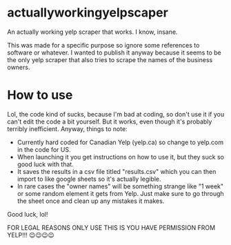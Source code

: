 # actuallyworkingyelpscaper
An actually working yelp scraper that works. I know, insane.

This was made for a specific purpose so ignore some references to software or whatever. I wanted to publish it anyway because it seems to be the only yelp scraper that also tries to scrape the names of the business owners.

# How to use
Lol, the code kind of sucks, because I'm bad at coding, so don't use it if you can't edit the code a bit yourself. But it works, even though it's probably terribly inefficient. Anyway, things to note:
- Currently hard coded for Canadian Yelp (yelp.ca) so change to yelp.com in the code for US.
- When launching it you get instructions on how to use it, but they suck so good luck with that.
- It saves the results in a csv file titled "results.csv" which you can then import to like google sheets so it's actually legible.
- In rare cases the "owner names" will be something strange like "1 week" or some random element it gets from Yelp. Just make sure to go through the sheet once and clean up any mistakes it makes.

Good luck, lol!


FOR LEGAL REASONS ONLY USE THIS IS YOU HAVE PERMISSION FROM YELP!!! 😉😉😉😉
